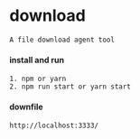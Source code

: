 # download
    A file download agent tool

#### install and run
    1. npm or yarn
    2. npm run start or yarn start

#### downfile 
    http://localhost:3333/
